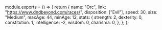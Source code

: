 module.exports = () => {
	return {
		name: "Orc",
		link: "https://www.dndbeyond.com/races/",
		disposition: ["Evil"],
		speed: 30,
		size: "Medium",
		maxAge: 44,
		minAge: 12,
		stats: {
			strength: 2,
			dexterity: 0,
			constitution: 1,
			intelligence: -2,
			wisdom: 0,
			charisma: 0,
		},
	};
};
